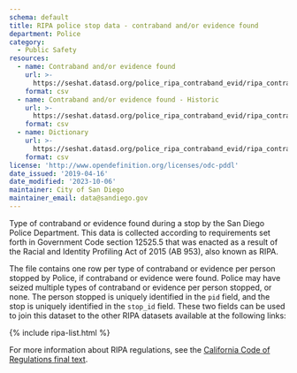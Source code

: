```yaml
---
schema: default
title: RIPA police stop data - contraband and/or evidence found
department: Police
category:
  - Public Safety
resources:
  - name: Contraband and/or evidence found
    url: >-
      https://seshat.datasd.org/police_ripa_contraband_evid/ripa_contraband_evid_datasd.csv
    format: csv
  - name: Contraband and/or evidence found - Historic
    url: >-
      https://seshat.datasd.org/police_ripa_contraband_evid/ripa_contraband_evid_historic.csv
    format: csv
  - name: Dictionary
    url: >-
      https://seshat.datasd.org/police_ripa_contraband_evid/ripa_contraband_evid_dictionary_datasd.csv
    format: csv
license: 'http://www.opendefinition.org/licenses/odc-pddl'
date_issued: '2019-04-16'
date_modified: '2023-10-06'
maintainer: City of San Diego
maintainer_email: data@sandiego.gov
---
```

Type of contraband or evidence found during a stop by the San Diego Police Department. This data is collected according to requirements set forth in Government Code section 12525.5 that was enacted as a result of the Racial and Identity Profiling Act of 2015 (AB 953), also known as RIPA.

<!--more-->

The file contains one row per type of contraband or evidence per person stopped by Police, if contraband or evidence were found. Police may have seized multiple types of contraband or evidence per person stopped, or none. The person stopped is uniquely identified in the `pid` field, and the stop is uniquely identified in the `stop_id` field. These two fields can be used to join this dataset to the other RIPA datasets available at the following links:

{% include ripa-list.html %}

For more information about RIPA regulations, see the [California Code of Regulations final text](https://oag.ca.gov/sites/all/files/agweb/pdfs/ripa/stop-data-reg-final-text-110717.pdf?).